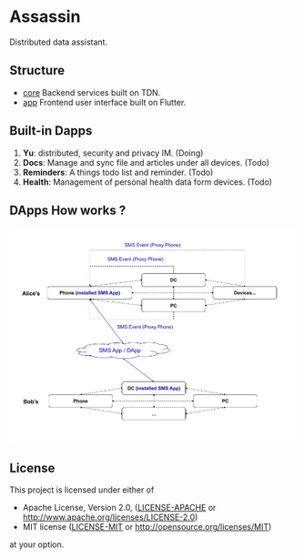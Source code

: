 # Assassin
Distributed data assistant.

## Structure
- [core](./core) Backend services built on TDN.
- [app](./app) Frontend user interface built on Flutter.


## Built-in Dapps
1. **Yu**: distributed, security and privacy IM. (Doing)
2. **Docs**: Manage and sync file and articles under all devices. (Todo)
3. **Reminders**: A things todo list and reminder. (Todo)
4. **Health**: Management of personal health data form devices. (Todo)


## DApps How works ?
![Assassin Mode](assets/assassin.jpg)


## License

This project is licensed under either of

 * Apache License, Version 2.0, ([LICENSE-APACHE](LICENSE-APACHE) or
   http://www.apache.org/licenses/LICENSE-2.0)
 * MIT license ([LICENSE-MIT](LICENSE-MIT) or
   http://opensource.org/licenses/MIT)

at your option.

